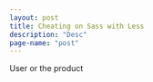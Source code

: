 ```yaml
---
layout: post
title: Cheating on Sass with Less
description: "Desc"
page-name: "post"
---
```



User or the product
